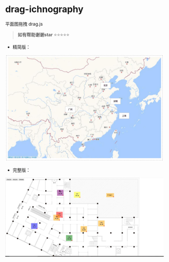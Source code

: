 # drag-ichnography
平面图拖拽  drag.js
 
> **如有帮助谢谢star**   :star::star::star::star::star: 
 
 - 精简版：
 <img src="show/1.jpg" >
 
 - 完整版：
 <img src="show/2.jpg" >
